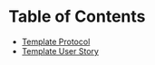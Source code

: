 # Table of Contents

* [Template Protocol](./template_protocol.md)
* [Template User Story](./template_user_story.md)